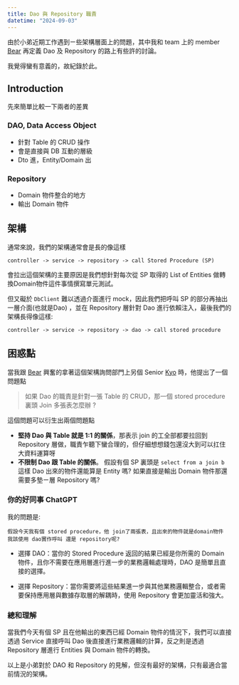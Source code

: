 ```yaml
---
title: Dao 與 Repository 職責
datetime: "2024-09-03"
---
```

由於小弟近期工作遇到ㄧ些架構層面上的問題，其中我和 team 上的 member [Bear](https://github.com/YNCBearz) 再定義 Dao 及 Repository 的路上有些許的討論。

我覺得蠻有意義的，故紀錄於此。
<!--more-->

## Introduction
先來簡單比較一下兩者的差異
### DAO, Data Access Object
- 針對 Table 的 CRUD 操作
- 會是直接與 DB 互動的層級
- Dto 進，Entity/Domain 出
### Repository
- Domain 物件整合的地方
- 輸出 Domain 物件


## 架構
通常來說，我們的架構通常會是長的像這樣

```text
controller -> service -> repository -> call Stored Procedure (SP) 
```
會拉出這個架構的主要原因是我們想針對每次從 SP 取得的 List of Entities 做轉換Domain物件這件事情撰寫單元測試。

但又礙於 `DbClient` 難以透過介面進行 mock，因此我們把呼叫 SP 的部分再抽出一層介面(也就是Dao) ，並在 Repository 層針對 Dao 進行依賴注入，最後我們的架構長得像這樣:
```text
controller -> service -> repository -> dao -> call stored procedure
```

## 困惑點
當我跟 [Bear](https://github.com/YNCBearz) 興奮的拿著這個架構詢問部門上另個 Senior [Kyo](https://github.com/kyoforing) 時，他提出了一個問題點
> 如果 Dao 的職責是針對一張 Table 的 CRUD，那一個 stored procedure 裏頭 Join 多張表怎麼辦 ?

這個問題可以衍生出兩個問題點
- **堅持 Dao 與 Table 就是 1:1 的關係**，那表示 join 的工全部都要拉回到 Repository 層做，職責乍聽下蠻合理的，但仔細想想錢包還沒大到可以扛住大資料運算呀
- **不限制 Dao 跟 Table 的關係**。 假設有個 SP 裏頭是 `select from a join b` 這樣 Dao 出來的物件還能算是 Entity 嗎? 如果直接是輸出 Domain 物件那還需要多墊ㄧ層 Repository 嗎?

### 你的好同事 ChatGPT
我的問題是:
```text
假設今天我有個 stored procedure，他 join了兩張表，且出來的物件就是domain物件
我該使用 dao實作呼叫 還是 repository呢?
```
- 選擇 DAO：當你的 Stored Procedure 返回的結果已經是你所需的 Domain 物件，且你不需要在應用層進行進一步的業務邏輯處理時，DAO 是簡單且直接的選擇。

- 選擇 Repository：當你需要將這些結果進一步與其他業務邏輯整合，或者需要保持應用層與數據存取層的解耦時，使用 Repository 會更加靈活和強大。

### 總和理解 
當我們今天有個 SP 且在他輸出的東西已經 Domain 物件的情況下，我們可以直接透過 Service 直接呼叫 Dao 後直接進行業務邏輯的計算，反之則是透過 Repository 層進行 Entities 與 Domain 物件的轉換。

以上是小弟對於 DAO 和 Repository 的見解，但沒有最好的架構，只有最適合當前情況的架構。


